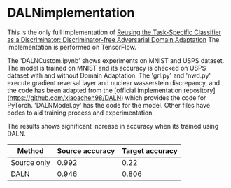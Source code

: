 # DALNimplementation
This is the only full implementation of [Reusing the Task-Specific Classifier as a Discriminator: Discriminator-free Adversarial Domain Adaptation](https://openaccess.thecvf.com/content/CVPR2022/html/Chen_Reusing_the_Task-Specific_Classifier_as_a_Discriminator_Discriminator-Free_Adversarial_Domain_CVPR_2022_paper.html) The implementation is performed on TensorFlow.

The 'DALNCustom.ipynb' shows experiments on MNIST and USPS dataset. The model is trained on MNIST and its accuracy is checked on USPS dataset with and without Domain Adaptation. The 'grl.py' and 'nwd.py' execute gradient reversal layer and nuclear wasserstein discrepancy, and the code has been adapted from the [official implementation repository] (https://github.com/xiaoachen98/DALN) which provides the code for PyTorch. 'DALNModel.py' has the code for the model. Other files have codes to aid training process and experimentation.

The results shows significant increase in accuracy when its trained using DALN.

|Method|Source accuracy|Target accuracy|
|-----|----------------|---------------|
|Source only|0.992|0.22|
|DALN|0.946|0.806|
